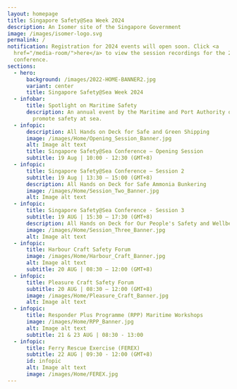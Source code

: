 ```yaml
---
layout: homepage
title: Singapore Safety@Sea Week 2024
description: An Isomer site of the Singapore Government
image: /images/isomer-logo.svg
permalink: /
notification: Registration for 2024 events will open soon. Click <a
  href="/media-room/">here</a> to view the session recordings for the 2023
  conference.
sections:
  - hero:
      background: /images/2022-HOME-BANNER2.jpg
      variant: center
      title: Singapore Safety@Sea Week 2024
  - infobar:
      title: Spotlight on Maritime Safety
      description: An annual event by the Maritime and Port Authority of Singapore to
        promote safety at sea.
  - infopic:
      description: All Hands on Deck for Safe and Green Shipping
      image: /images/Home/Opening_Session_Banner.jpg
      alt: Image alt text
      title: Singapore Safety@Sea Conference – Opening Session
      subtitle: 19 Aug | 10:00 - 12:30 (GMT+8)
  - infopic:
      title: Singapore Safety@Sea Conference – Session 2
      subtitle: 19 Aug | 13:30 – 15:00 (GMT+8)
      description: All Hands on Deck for Safe Ammonia Bunkering
      image: /images/Home/Session_Two_Banner.jpg
      alt: Image alt text
  - infopic:
      title: Singapore Safety@Sea Conference - Session 3
      subtitle: 19 AUG | 15:30 – 17:30 (GMT+8)
      description: All Hands on Deck for Our People's Safety and Wellbeing
      image: /images/Home/Session_Three_Banner.jpg
      alt: Image alt text
  - infopic:
      title: Harbour Craft Safety Forum
      image: /images/Home/Harbour_Craft_Banner.jpg
      alt: Image alt text
      subtitle: 20 AUG | 08:30 – 12:00 (GMT+8)
  - infopic:
      title: Pleasure Craft Safety Forum
      subtitle: 20 AUG | 08:30 – 12:00 (GMT+8)
      image: /images/Home/Pleasure_Craft_Banner.jpg
      alt: Image alt text
  - infopic:
      title: Responder Plus Programme (RPP) Maritime Workshops
      image: /images/Home/RPP_Banner.jpg
      alt: Image alt text
      subtitle: 21 & 23 AUG | 08:30 - 13:00
  - infopic:
      title: Ferry Rescue Exercise (FEREX)
      subtitle: 22 AUG | 09:30 - 12:00 (GMT+8)
      id: infopic
      alt: Image alt text
      image: /images/Home/FEREX.jpg
---
```

